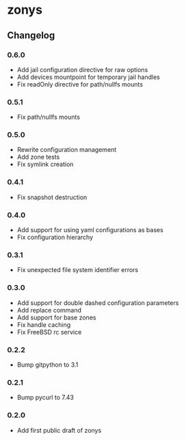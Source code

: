 # zonys

## Changelog

### 0.6.0
- Add jail configuration directive for raw options
- Add devices mountpoint for temporary jail handles
- Fix readOnly directive for path/nullfs mounts

### 0.5.1
- Fix path/nullfs mounts

### 0.5.0
- Rewrite configuration management
- Add zone tests
- Fix symlink creation

### 0.4.1
- Fix snapshot destruction

### 0.4.0
- Add support for using yaml configurations as bases
- Fix configuration hierarchy

### 0.3.1
- Fix unexpected file system identifier errors

### 0.3.0
- Add support for double dashed configuration parameters
- Add replace command
- Add support for base zones
- Fix handle caching
- Fix FreeBSD rc service

### 0.2.2
- Bump gitpython to 3.1

### 0.2.1
- Bump pycurl to 7.43

### 0.2.0
- Add first public draft of zonys
